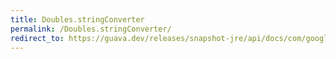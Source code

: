 ```yaml
---
title: Doubles.stringConverter
permalink: /Doubles.stringConverter/
redirect_to: https://guava.dev/releases/snapshot-jre/api/docs/com/google/common/primitives/Doubles.html#stringConverter--
---
```

